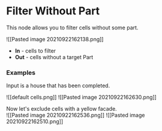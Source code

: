 # **Filter Without Part**
This node allows you to filter cells without some part.  

![[Pasted image 20210922162138.png]]
- **In** - cells to filter
- **Out** - cells without a target Part

### Examples
Input is a house that has been completed.  

![[default cells.png]]
![[Pasted image 20210922162630.png]]

Now let's exclude cells with a yellow facade.  
![[Pasted image 20210922162536.png]]
![[Pasted image 20210922162510.png]]
